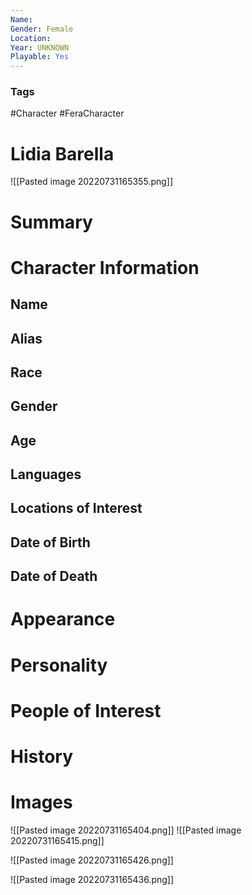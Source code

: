 ```yaml
---
Name: 
Gender: Female
Location: 
Year: UNKNOWN
Playable: Yes
---
```


### Tags
#Character #FeraCharacter 

# Lidia Barella
![[Pasted image 20220731165355.png]]
# Summary


# Character Information

## Name

## Alias

## Race

## Gender

## Age

## Languages

## Locations of Interest

## Date of Birth

## Date of Death

# Appearance

# Personality

# People of Interest

# History

# Images
![[Pasted image 20220731165404.png]]
![[Pasted image 20220731165415.png]]

![[Pasted image 20220731165426.png]]

![[Pasted image 20220731165436.png]]